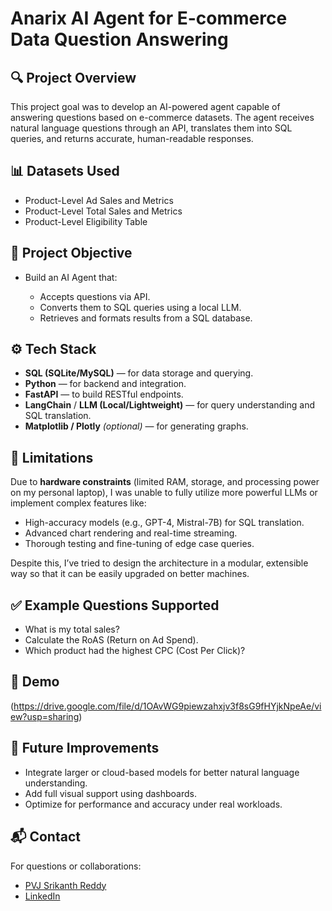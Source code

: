 
# Anarix AI Agent for E-commerce Data Question Answering

## 🔍 Project Overview

This project goal was to develop an AI-powered agent capable of answering questions based on e-commerce datasets. The agent receives natural language questions through an API, translates them into SQL queries, and returns accurate, human-readable responses.

## 📊 Datasets Used

* Product-Level Ad Sales and Metrics
* Product-Level Total Sales and Metrics
* Product-Level Eligibility Table
## 🧠 Project Objective

* Build an AI Agent that:

  * Accepts questions via API.
  * Converts them to SQL queries using a local LLM.
  * Retrieves and formats results from a SQL database.

## ⚙️ Tech Stack

* **SQL (SQLite/MySQL)** — for data storage and querying.
* **Python** — for backend and integration.
* **FastAPI** — to build RESTful endpoints.
* **LangChain** / **LLM (Local/Lightweight)** — for query understanding and SQL translation.
* **Matplotlib / Plotly** *(optional)* — for generating graphs.

## 🚧 Limitations

Due to **hardware constraints** (limited RAM, storage, and processing power on my personal laptop), I was unable to fully utilize more powerful LLMs or implement complex features like:

* High-accuracy models (e.g., GPT-4, Mistral-7B) for SQL translation.
* Advanced chart rendering and real-time streaming.
* Thorough testing and fine-tuning of edge case queries.

Despite this, I’ve tried to design the architecture in a modular, extensible way so that it can be easily upgraded on better machines.

## ✅ Example Questions Supported

* What is my total sales?
* Calculate the RoAS (Return on Ad Spend).
* Which product had the highest CPC (Cost Per Click)?

## 🧪 Demo

(https://drive.google.com/file/d/1OAvWG9piewzahxjv3f8sG9fHYjkNpeAe/view?usp=sharing)


## 📌 Future Improvements

* Integrate larger or cloud-based models for better natural language understanding.
* Add full visual support using dashboards.
* Optimize for performance and accuracy under real workloads.

## 📬 Contact

For questions or collaborations:

* [PVJ Srikanth Reddy](mailto:srikanthreddypvj@gmail.com)
* [LinkedIn](https://www.linkedin.com/in/panduga-venkata-jaya-srikanth-reddy/)

